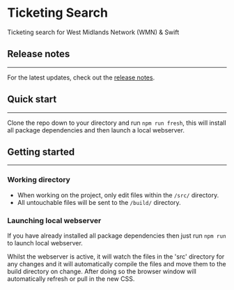 # Ticketing Search

Ticketing search for West Midlands Network (WMN) & Swift

## Release notes

---

For the latest updates, check out the [release notes](./RELEASE.md).

## Quick start

---

Clone the repo down to your directory and run `npm run fresh`, this will install all package dependencies and then launch a local webserver.

## Getting started

---

### Working directory

-   When working on the project, only edit files within the `/src/` directory.
-   All untouchable files will be sent to the `/build/` directory.

### Launching local webserver

If you have already installed all package dependencies then just run `npm run` to launch local webserver.

Whilst the webserver is active, it will watch the files in the 'src' directory for any changes and it will automatically compile the files and move them to the build directory on change. After doing so the browser window will automatically refresh or pull in the new CSS.
